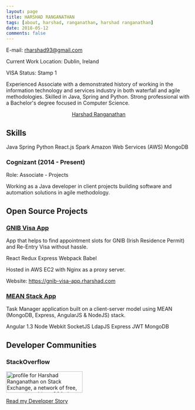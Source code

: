 ```yaml
---
layout: page
title: HARSHAD RANGANATHAN
tags: [about, harshad, ranganathan, harshad ranganathan]
date: 2018-05-12
comments: false
---
```

E-mail: <rharshad93@gmail.com>

Current Work Location: Dublin, Ireland

VISA Status: Stamp 1

Experienced Associate with a demonstrated history of working in the information technology and services industry in both waterfall and agile methodologies. Skilled in Java, Spring and Python. Strong professional with a Bachelor's degree focused in Computer Science.

<center>
    <div class="LI-profile-badge"  data-version="v1" data-size="medium" data-locale="en_US" data-type="vertical" data-theme="light" data-vanity="harshadranganathan">
        <a class="LI-simple-link" href='https://ie.linkedin.com/in/harshadranganathan?trk=profile-badge'>Harshad Ranganathan</a>
    </div>
</center>

## Skills

<span class="entry-meta">
    <a class="tag"><span class="term">Java</span></a>
    <a class="tag"><span class="term">Spring</span></a>
    <a class="tag"><span class="term">Python</span></a>
    <a class="tag"><span class="term">React.js</span></a>
    <a class="tag"><span class="term">Spark</span></a>
    <a class="tag"><span class="term">Amazon Web Services (AWS)</span></a>
    <a class="tag"><span class="term">MongoDB</span></a>
</span>

### Cognizant (2014 - Present)

Role: Associate - Projects

Working as a Java developer in client projects building software and automation solutions in agile methodology.

## Open Source Projects

<center>
    <div class="github-card" data-github="harshadranganathan" data-width="400" data-height="" data-theme="default"></div>
</center>

### [GNIB Visa App](https://github.com/HarshadRanganathan/gnib-visa-app)

App that helps to find appointment slots for GNIB (Irish Residence Permit) and Re-Entry Visa without hassle.

<span class="entry-meta">
    <a class="tag"><span class="term">React</span></a>
    <a class="tag"><span class="term">Redux</span></a>
    <a class="tag"><span class="term">Express</span></a>
    <a class="tag"><span class="term">Webpack</span></a>
    <a class="tag"><span class="term">Babel</span></a>
</span>

Hosted in AWS EC2 with Nginx as a proxy server.

Website: <https://gnib-visa-app.rharshad.com>

### [MEAN Stack App](https://github.com/HarshadRanganathan/mean-nw-app)

Task Manager application built on a client-server model using MEAN (MongoDB, Express, AngularJS & NodeJS) stack.

<span class="entry-meta">
    <a class="tag"><span class="term">Angular 1.3</span></a>
    <a class="tag"><span class="term">Node Webkit</span></a>
    <a class="tag"><span class="term">SocketJS</span></a>
    <a class="tag"><span class="term">LdapJS</span></a>
    <a class="tag"><span class="term">Express</span></a>
    <a class="tag"><span class="term">JWT</span></a>
    <a class="tag"><span class="term">MongoDB</span></a>
</span>

## Developer Communities

### StackOverflow

<a href="https://stackexchange.com/users/3152240">
    <img src="https://stackexchange.com/users/flair/3152240.png" width="208" height="58" alt="profile for Harshad Ranganathan on Stack Exchange, a network of free, community-driven Q&amp;A sites" title="profile for Harshad Ranganathan on Stack Exchange, a network of free, community-driven Q&amp;A sites">
</a>

[Read my Developer Story](https://stackoverflow.com/story/harshadranganathan)